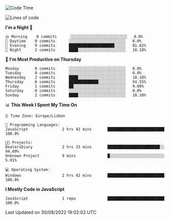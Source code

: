<!--START_SECTION:waka-->
![Code Time](http://img.shields.io/badge/Code%20Time-19%20hrs%2045%20mins-blue)

![Lines of code](https://img.shields.io/badge/From%20Hello%20World%20I%27ve%20Written-31%20Thousand%20lines%20of%20code-blue)

**I'm a Night 🦉** 

```text
🌞 Morning    0 commits      ░░░░░░░░░░░░░░░░░░░░░░░░░   0.0% 
🌆 Daytime    0 commits      ░░░░░░░░░░░░░░░░░░░░░░░░░   0.0% 
🌃 Evening    9 commits      ████████████████████░░░░░   81.82% 
🌙 Night      2 commits      ████░░░░░░░░░░░░░░░░░░░░░   18.18%

```
📅 **I'm Most Productive on Thursday** 

```text
Monday       0 commits      ░░░░░░░░░░░░░░░░░░░░░░░░░   0.0% 
Tuesday      0 commits      ░░░░░░░░░░░░░░░░░░░░░░░░░   0.0% 
Wednesday    2 commits      ████░░░░░░░░░░░░░░░░░░░░░   18.18% 
Thursday     6 commits      █████████████░░░░░░░░░░░░   54.55% 
Friday       1 commits      ██░░░░░░░░░░░░░░░░░░░░░░░   9.09% 
Saturday     0 commits      ░░░░░░░░░░░░░░░░░░░░░░░░░   0.0% 
Sunday       2 commits      ████░░░░░░░░░░░░░░░░░░░░░   18.18%

```


📊 **This Week I Spent My Time On** 

```text
⌚︎ Time Zone: Europe/Lisbon

💬 Programming Languages: 
JavaScript               2 hrs 42 mins       █████████████████████████   100.0%

🐱‍💻 Projects: 
DealersDiary             2 hrs 33 mins       ███████████████████████░░   94.09% 
Unknown Project          9 mins              █░░░░░░░░░░░░░░░░░░░░░░░░   5.91%

💻 Operating System: 
Windows                  2 hrs 42 mins       █████████████████████████   100.0%

```

**I Mostly Code in JavaScript** 

```text
JavaScript               1 repo              █████████████████████████   100.0%

```



 Last Updated on 30/08/2022 19:02:02 UTC
<!--END_SECTION:waka-->
